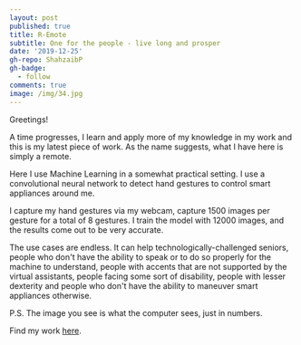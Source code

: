 ```yaml
---
layout: post
published: true
title: R-Emote
subtitle: One for the people - live long and prosper
date: '2019-12-25'
gh-repo: ShahzaibP
gh-badge:
  - follow
comments: true
image: /img/34.jpg
---
```

Greetings!

A time progresses, I learn and apply more of my knowledge in my work and this is my latest piece of work. As the name suggests, what I have here is simply a remote.

Here I use Machine Learning in a somewhat practical setting. I use a convolutional neural network to detect hand gestures to control smart appliances around me.

I capture my hand gestures via my webcam, capture 1500 images per gesture for a total of 8 gestures. I train the model with 12000 images, and the results come out to be very accurate.

The use cases are endless. It can help technologically-challenged seniors, people who don't have the ability to speak or to do so properly for the machine to understand, people with accents that are not supported by the virtual assistants, people facing some sort of disability, people with lesser dexterity and people who don't have the ability to maneuver smart appliances otherwise.


P.S. The image you see is what the computer sees, just in numbers.

Find my work [here](https://github.com/ShahzaibP/R-Emote).
